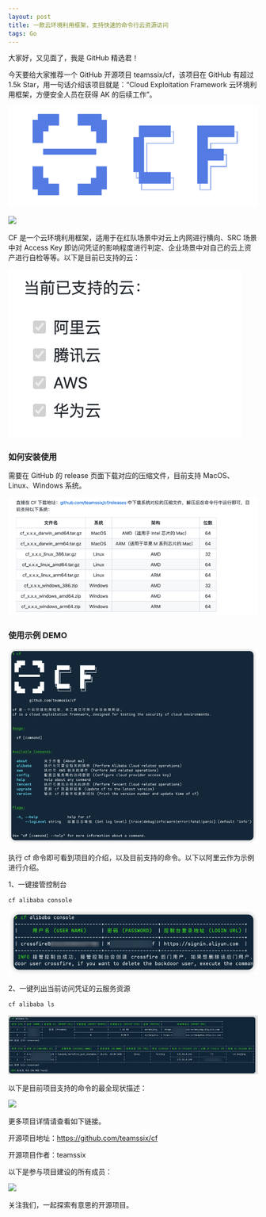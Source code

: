 ```yaml
---
layout: post
title: 一款云环境利用框架，支持快速的命令行云资源访问
tags: Go
---
```


大家好，又见面了，我是 GitHub 精选君！

今天要给大家推荐一个 GitHub 开源项目 teamssix/cf，该项目在 GitHub 有超过 1.5k Star，用一句话介绍该项目就是：“Cloud Exploitation Framework 云环境利用框架，方便安全人员在获得 AK 的后续工作”。

![](https://raw.githubusercontent.com/ZhuPeng/pic/master/images/compress_image-20230302230617604.png)

![](https://api.star-history.com/svg?repos=teamssix/cf&type=Timeline)



CF 是一个云环境利用框架，适用于在红队场景中对云上内网进行横向、SRC 场景中对 Access Key 即访问凭证的影响程度进行判定、企业场景中对自己的云上资产进行自检等等。以下是目前已支持的云：

![image-20230302230220076](https://raw.githubusercontent.com/ZhuPeng/pic/master/images/compress_image-20230302230220076.png)


### 如何安装使用

需要在 GitHub 的 release 页面下载对应的压缩文件，目前支持 MacOS、Linux、Windows 系统。

![](https://raw.githubusercontent.com/ZhuPeng/pic/master/images/compress_image-20230302230305239.png)


### 使用示例 DEMO

![](https://raw.githubusercontent.com/ZhuPeng/pic/master/images/compress_image-20230302230442819.png)

执行 cf 命令即可看到项目的介绍，以及目前支持的命令。以下以阿里云作为示例进行介绍。

1、一键接管控制台

```bash
cf alibaba console
```

![](https://raw.githubusercontent.com/ZhuPeng/pic/master/images/compress_image-20230302230821347.png)

2、一键列出当前访问凭证的云服务资源

```bash
cf alibaba ls
```

![](https://raw.githubusercontent.com/ZhuPeng/pic/master/images/compress_image-20230302230848671.png)

以下是目前项目支持的命令的最全现状描述：

![](https://cdn.jsdelivr.net/gh/teamssix/BlogImages/imgs/202212132148217.png)


更多项目详情请查看如下链接。

开源项目地址：https://github.com/teamssix/cf 

开源项目作者：teamssix

以下是参与项目建设的所有成员：

![](https://contrib.rocks/image?repo=teamssix/cf)



关注我们，一起探索有意思的开源项目。
